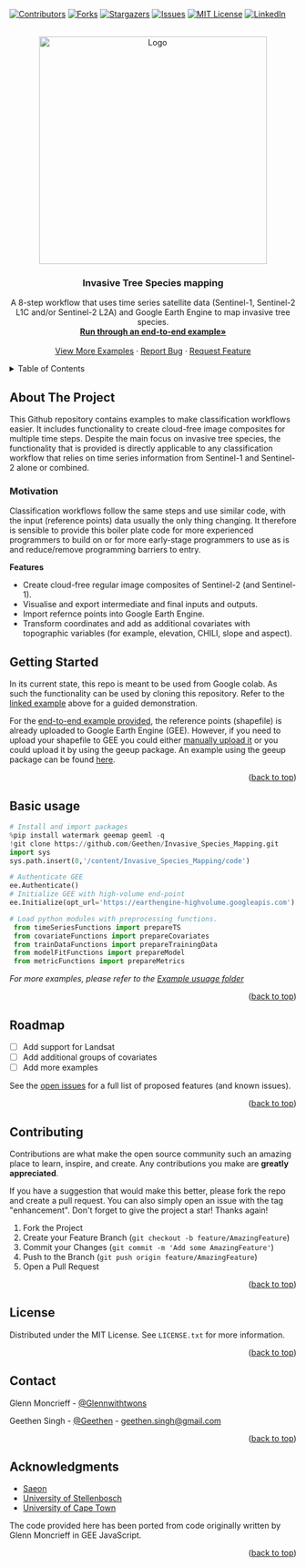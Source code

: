 <div id="top"></div>

<!-- PROJECT SHIELDS -->
<!--
*** I'm using markdown "reference style" links for readability.
*** Reference links are enclosed in brackets [ ] instead of parentheses ( ).
*** See the bottom of this document for the declaration of the reference variables
*** for contributors-url, forks-url, etc. This is an optional, concise syntax you may use.
*** https://www.markdownguide.org/basic-syntax/#reference-style-links
-->
[![Contributors][contributors-shield]][contributors-url]
[![Forks][forks-shield]][forks-url]
[![Stargazers][stars-shield]][stars-url]
[![Issues][issues-shield]][issues-url]
[![MIT License][license-shield]][license-url]
[![LinkedIn][linkedin-shield]][linkedin-url]


<!-- PROJECT LOGO -->
<br />
<div align="center">
  <a href="https://github.com/Geethen/geeml">
    <img src="./images/logo2_GEEML.png" alt="Logo" width="400" height="400">
  </a>

<h3 align="center">Invasive Tree Species mapping</h3>

  <p align="center">
    A 8-step workflow that uses time series satellite data (Sentinel-1, Sentinel-2 L1C and/or Sentinel-2 L2A) and Google Earth Engine to map invasive tree species.
    <br />
    <a href="https://github.com/Geethen/Invasive_Species_Mapping/blob/main/example_usuage/end_to_end_example.ipynb"><strong>Run through an end-to-end example»</strong></a>
    <br />
    <br />
    <a href="https://github.com/Geethen/Invasive_Species_Mapping/blob/main/example_usuage">View More Examples</a>
    ·
    <a href="https://github.com/Geethen/geeml/issues">Report Bug</a>
    ·
    <a href="https://github.com/Geethen/geeml/issues">Request Feature</a>
  </p>
</div>



<!-- TABLE OF CONTENTS -->
<details>
  <summary>Table of Contents</summary>
  <ol>
    <li>
      <a href="#about-the-project">About The Project</a>
    </li>
    <li>
      <a href="#getting-started">Getting Started</a>
      <ul>
        <li><a href="#installation">Installation</a></li>
      </ul>
    </li>
    <li><a href="#usage">Basic Usage</a></li>
    <li><a href="#roadmap">Roadmap</a></li>
    <li><a href="#contributing">Contributing</a></li>
    <li><a href="#license">License</a></li>
    <li><a href="#contact">Contact</a></li>
    <li><a href="#acknowledgments">Acknowledgments</a></li>
  </ol>
</details>



<!-- ABOUT THE PROJECT -->
## About The Project
This Github repository contains examples to make classification workflows easier. It includes functionality to create cloud-free image composites for multiple time steps. Despite the main focus on invasive tree species, the functionality that is provided is directly applicable to any classification workflow that relies on time series information from Sentinel-1 and Sentinel-2 alone or combined.

### Motivation
Classification workflows follow the same steps and use similar code, with the input (reference points) data usually the only thing changing. It therefore is sensible to provide this boiler plate code for more experienced programmers to build on or for more early-stage programmers to use as is and reduce/remove programming barriers to entry.

**Features**
* Create cloud-free regular image composites of Sentinel-2 (and Sentinel-1).
* Visualise and export intermediate and final inputs and outputs.
* Import refernce points into Google Earth Engine.
* Transform coordinates and add as additional covariates with topographic variables (for example, elevation, CHILI, slope and aspect).

<!-- GETTING STARTED -->
## Getting Started
In its current state, this repo is meant to be used from Google colab. As such the functionality can be used by cloning this repository. Refer to the [linked example](https://github.com/Geethen/Invasive_Species_Mapping/blob/main/example_usuage/end_to_end_example.ipynb) above for a guided demonstration.

For the [end-to-end example provided](https://github.com/Geethen/Invasive_Species_Mapping/blob/main/example_usuage/end_to_end_example.ipynb), the reference points (shapefile) is already uploaded to Google Earth Engine (GEE). However, if you need to upload your shapefile to GEE you could either [manually upload it](https://developers.google.com/earth-engine/guides/table_upload) or you could upload it by using the geeup package. An example using the geeup package can be found [here](https://github.com/Geethen/Invasive_Species_Mapping/blob/main/example_usuage/geeup_Simple_CLI_for_Earth_Engine_Uploads.ipynb).

<p align="right">(<a href="#top">back to top</a>)</p>


<!-- USAGE EXAMPLES -->
## Basic usage

   ```python
# Install and import packages
%pip install watermark geemap geeml -q
!git clone https://github.com/Geethen/Invasive_Species_Mapping.git
import sys
sys.path.insert(0,'/content/Invasive_Species_Mapping/code')

  # Authenticate GEE
  ee.Authenticate()
  # Initialize GEE with high-volume end-point
  ee.Initialize(opt_url='https://earthengine-highvolume.googleapis.com')
   
  # Load python modules with preprocessing functions. 
    from timeSeriesFunctions import prepareTS
    from covariateFunctions import prepareCovariates
    from trainDataFunctions import prepareTrainingData
    from modelFitFunctions import prepareModel
    from metricFunctions import prepareMetrics
   ```

_For more examples, please refer to the [Example usuage folder](https://github.com/Geethen/Invasive_Species_Mapping/blob/main/example_usuage)_

<p align="right">(<a href="#top">back to top</a>)</p>



<!-- ROADMAP -->
## Roadmap

- [ ] Add support for Landsat
- [ ] Add additional groups of covariates
- [ ] Add more examples

See the [open issues](https://github.com/Geethen/geeml/issues) for a full list of proposed features (and known issues).

<p align="right">(<a href="#top">back to top</a>)</p>



<!-- CONTRIBUTING -->
## Contributing

Contributions are what make the open source community such an amazing place to learn, inspire, and create. Any contributions you make are **greatly appreciated**.

If you have a suggestion that would make this better, please fork the repo and create a pull request. You can also simply open an issue with the tag "enhancement".
Don't forget to give the project a star! Thanks again!

1. Fork the Project
2. Create your Feature Branch (`git checkout -b feature/AmazingFeature`)
3. Commit your Changes (`git commit -m 'Add some AmazingFeature'`)
4. Push to the Branch (`git push origin feature/AmazingFeature`)
5. Open a Pull Request

<p align="right">(<a href="#top">back to top</a>)</p>



<!-- LICENSE -->
## License

Distributed under the MIT License. See `LICENSE.txt` for more information.

<p align="right">(<a href="#top">back to top</a>)</p>



<!-- CONTACT -->
## Contact

Glenn Moncrieff - [@Glennwithtwons](https://twitter.com/Glennwithtwons)

Geethen Singh - [@Geethen](https://twitter.com/Geethen) - geethen.singh@gmail.com

<p align="right">(<a href="#top">back to top</a>)</p>



<!-- ACKNOWLEDGMENTS -->
## Acknowledgments

* [Saeon](https://www.saeon.ac.za/)
* [University of Stellenbosch](https://www.sun.ac.za/)
* [University of Cape Town](https://www.uct.ac.za/)

The code provided here has been ported from code originally written by Glenn Moncrieff in GEE JavaScript.

<p align="right">(<a href="#top">back to top</a>)</p>



<!-- MARKDOWN LINKS & IMAGES -->
<!-- https://www.markdownguide.org/basic-syntax/#reference-style-links -->
[contributors-shield]: https://img.shields.io/github/contributors/Geethen/geeml.svg?style=for-the-badge
[contributors-url]: https://github.com/Geethen/geeml/graphs/contributors
[forks-shield]: https://img.shields.io/github/forks/Geethen/geeml.svg?style=for-the-badge
[forks-url]: https://github.com/Geethen/geeml/network/members
[stars-shield]: https://img.shields.io/github/stars/Geethen/geeml.svg?style=for-the-badge
[stars-url]: https://github.com/Geethen/geeml/stargazers
[issues-shield]: https://img.shields.io/github/issues/Geethen/geeml.svg?style=for-the-badge
[issues-url]: https://github.com/Geethen/geeml/issues
[license-shield]: https://img.shields.io/github/license/Geethen/geeml.svg?style=for-the-badge
[license-url]: https://github.com/Geethen/geeml/blob/master/LICENSE.txt
[linkedin-shield]: https://img.shields.io/badge/-LinkedIn-black.svg?style=for-the-badge&logo=linkedin&colorB=555
[linkedin-url]: https://linkedin.com/in/linkedin_username
[product-screenshot]: images/screenshot.png

